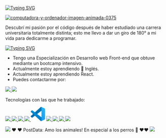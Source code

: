 [![Typing SVG](https://readme-typing-svg.herokuapp.com?font=Pinyon+Script&size=30&duration=7000&pause=1000&color=650BA3&center=true&width=500&height=60&lines=Welcome+thanks+for+coming+to+meet+me;Let+me+introduce+myself%2C+I'm+Erika+;and+I'm+a+front-end+web+developer)](https://git.io/typing-svg)

<a href="https://www.gifsanimados.org/cat-computadora-y-ordenador-56.htm" align="center"><img src="https://www.gifsanimados.org/data/media/56/computadora-y-ordenador-imagen-animada-0375.gif" border="0" alt="computadora-y-ordenador-imagen-animada-0375" /></a> 

Descubrí mi pasión por el código después de haber estudiado una carrera universitaria totalmente distinta; esto me llevo a dar un giro de 180° a mi vida para dedicarme a programar.

[![Typing SVG](https://readme-typing-svg.herokuapp.com?font=Pinyon+Script&size=30&duration=7000&pause=1000&color=650BA3&center=true&repeat=false&width=500&height=60&lines=About+me)](https://git.io/typing-svg)
- Tengo una Especialización en Desarrollo web Front-end que obtuve mediante un bootcamp intensivo.
- Actualmente estoy aprendiendo :book: Inglés.
- Actualmente estoy aprendiendo React.
- Puedes contactarme por:
<p >
<a href = "https://www.linkedin.com/in/erika-duarte-mora/"> <img src="https://img.icons8.com/arcade/64/null/linkedin.png"/> </a>
<a href = "mailto:erika.duarte.mora@gmail.com"> <img src="https://img.icons8.com/nolan/64/email.png"/></a>
</p>
<p> Tecnologías con las que he trabajado:</p>
<p>
<a href="https://developer.mozilla.org/en-US/docs/Web/JavaScript" target="_blank"> <img src="https://img.icons8.com/color/48/000000/javascript.png"/> </a> 
<a href="https://www.w3.org/html/" target="_blank"> <img src="https://img.icons8.com/color/48/000000/html-5.png"/> </a> 
<a href="https://www.w3schools.com/css/" target="_blank"> <img src="https://img.icons8.com/color/48/000000/css3.png"/> </a>
<a href="https://firebase.google.com/" target="_blank"> <img src="https://img.icons8.com/color/48/000000/firebase.png"/> </a> 
<a href="https://vscode.dev/" target="_blank"> <img src="https://github.com/devicons/devicon/blob/master/icons/vscode/vscode-original.svg" width="45" height="45"/></a>
<a href="https://www.figma.com/" target="_blank"> <img src="https://img.icons8.com/office/45/000000/figma.png"/> </a>
<a href="https://git-scm.com/" target="_blank"> <img src="https://img.icons8.com/color/48/000000/git.png"/> </a>
<a href="https://trello.com/" target="_blank"><img src="https://img.icons8.com/external-tal-revivo-color-tal-revivo/48/null/external-trello-a-web-based-list-making-application-for-multi-platform-logo-color-tal-revivo.png"/> </a>
<a href="https://nodejs.org/api/path.html" target="_blank"><img src="https://img.icons8.com/color/48/null/nodejs.png"/></a> 
</p

![](https://media.giphy.com/media/fuJPZBIIqzbt1kAYVc/giphy.gif)
 :heart: :heart:   PostData: Amo los animales! En especial a los perros :feet: :heart::heart:
![](https://media.giphy.com/media/TdjQAgDIkRsYm1HUbt/giphy.gif)
